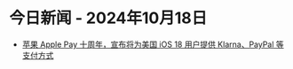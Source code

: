 # 今日新闻 - 2024年10月18日
- [苹果 Apple Pay 十周年，宣布将为美国 iOS 18 用户提供 Klarna、PayPal 等支付方式](https://www.ithome.com/0/803/167.htm)
